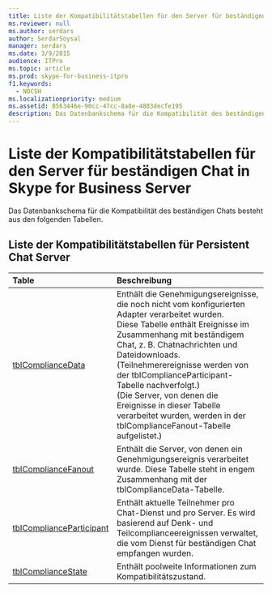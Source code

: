 ```yaml
---
title: Liste der Kompatibilitätstabellen für den Server für beständigen Chat in Skype for Business Server
ms.reviewer: null
ms.author: serdars
author: SerdarSoysal
manager: serdars
ms.date: 3/9/2015
audience: ITPro
ms.topic: article
ms.prod: skype-for-business-itpro
f1.keywords:
  - NOCSH
ms.localizationpriority: medium
ms.assetid: 8563446e-90cc-47cc-8a8e-4883decfe195
description: Das Datenbankschema für die Kompatibilität des beständigen Chats besteht aus den folgenden Tabellen.
---
```


# <a name="list-of-persistent-chat-server-compliance-tables-in-skype-for-business-server"></a>Liste der Kompatibilitätstabellen für den Server für beständigen Chat in Skype for Business Server
 
Das Datenbankschema für die Kompatibilität des beständigen Chats besteht aus den folgenden Tabellen.
  
## <a name="list-of-persistent-chat-server-compliance-tables"></a>Liste der Kompatibilitätstabellen für Persistent Chat Server

|**Table**|**Beschreibung**|
|:-----|:-----|
|[tblComplianceData](tblcompliancedata.md) <br/> |Enthält die Genehmigungsereignisse, die noch nicht vom konfigurierten Adapter verarbeitet wurden.  <br/> Diese Tabelle enthält Ereignisse im Zusammenhang mit beständigem Chat, z. B. Chatnachrichten und Dateidownloads. (Teilnehmerereignisse werden von der tblComplianceParticipant-Tabelle nachverfolgt.)  <br/> (Die Server, von denen die Ereignisse in dieser Tabelle verarbeitet wurden, werden in der tblComplianceFanout-Tabelle aufgelistet.)  <br/> |
|[tblComplianceFanout](tblcompliancefanout.md) <br/> |Enthält die Server, von denen ein Genehmigungsereignis verarbeitet wurde. Diese Tabelle steht in engem Zusammenhang mit der tblComplianceData-Tabelle.  <br/> |
|[tblComplianceParticipant](tblcomplianceparticipant.md) <br/> |Enthält aktuelle Teilnehmer pro Chat-Dienst und pro Server. Es wird basierend auf Denk- und Teilcomplianceereignissen verwaltet, die vom Dienst für beständigen Chat empfangen wurden.  <br/> |
|[tblComplianceState](tblcompliancestate.md) <br/> |Enthält poolweite Informationen zum Kompatibilitätszustand.  <br/> |
   

